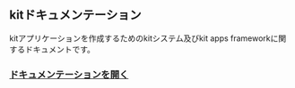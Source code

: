 ## kitドキュメンテーション

kitアプリケーションを作成するためのkitシステム及びkit apps frameworkに関するドキュメントです。

### [ドキュメンテーションを開く](https://mtsgi.github.io/kitdocs)
